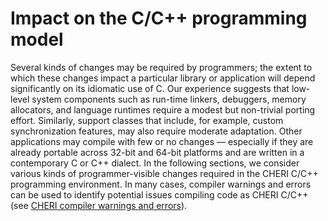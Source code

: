# Impact on the C/C++ programming model

Several kinds of changes may be required by programmers; the extent to which
these changes impact a particular library or application will depend
significantly on its idiomatic use of C.
Our experience suggests that low-level system components such as run-time
linkers, debuggers, memory allocators, and language runtimes require a modest
but non-trivial porting effort.
Similarly, support classes that include, for example, custom synchronization
features, may also require moderate adaptation.
Other applications may compile with few or no changes &mdash; especially if they
are already portable across 32-bit and 64-bit platforms and are written in a contemporary C or C++ dialect.
In the following sections, we consider various kinds of programmer-visible
changes required in the CHERI C/C++ programming environment.
In many cases, compiler warnings and errors can be used to identify potential
issues compiling code as CHERI C/C++ (see [CHERI compiler warnings and errors](../compiler)).

<!--
\rwnote{Alex: Can we use the word "most" instead of "many"?}
-->
